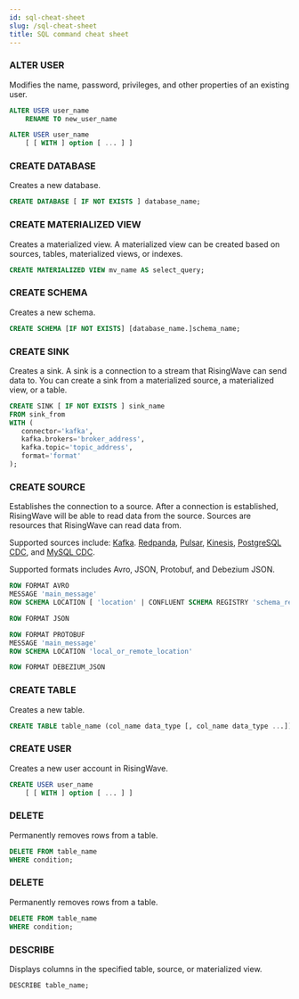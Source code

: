 ```yaml
---
id: sql-cheat-sheet
slug: /sql-cheat-sheet
title: SQL command cheat sheet
---
```


### ALTER USER

Modifies the name, password, privileges, and other properties of an existing user.

```sql title="Alter user name:"
ALTER USER user_name 
    RENAME TO new_user_name
```

```sql title="Alter user properties:"
ALTER USER user_name 
    [ [ WITH ] option [ ... ] ]
```

### CREATE DATABASE

Creates a new database.

```sql
CREATE DATABASE [ IF NOT EXISTS ] database_name;
```

### CREATE MATERIALIZED VIEW

Creates a materialized view. A materialized view can be created based on sources, tables, materialized views, or indexes.

```sql
CREATE MATERIALIZED VIEW mv_name AS select_query;
```

### CREATE SCHEMA

Creates a new schema.

```sql
CREATE SCHEMA [IF NOT EXISTS] [database_name.]schema_name;
```

### CREATE SINK

Creates a sink. A sink is a connection to a stream that RisingWave can send data to. You can create a sink from a materialized source, a materialized view, or a table.

```sql
CREATE SINK [ IF NOT EXISTS ] sink_name 
FROM sink_from
WITH (
   connector='kafka',
   kafka.brokers='broker_address',
   kafka.topic='topic_address',
   format='format'
);
```

### CREATE SOURCE

Establishes the connection to a source. After a connection is established, RisingWave will be able to read data from the source. Sources are resources that RisingWave can read data from.

Supported sources include: [Kafka](../create-source/create-source-kafka-redpanda.md). [Redpanda](../create-source/create-source-kafka-redpanda.md), [Pulsar](../create-source/create-source-pulsar.md), [Kinesis](../create-source/create-source-kinesis.md), [PostgreSQL CDC](../create-source/create-source-cdc.md), and [MySQL CDC](../create-source/create-source-cdc.md).

Supported formats includes Avro, JSON, Protobuf, and Debezium JSON.

```sql title="Avro syntax:"
ROW FORMAT AVRO 
MESSAGE 'main_message' 
ROW SCHEMA LOCATION [ 'location' | CONFLUENT SCHEMA REGISTRY 'schema_registry_url' ]
```

```sql title="JSON syntax:"
ROW FORMAT JSON
```

```sql title="Protobuf syntax:"
ROW FORMAT PROTOBUF 
MESSAGE 'main_message' 
ROW SCHEMA LOCATION 'local_or_remote_location'
```

```sql title="Debezium JSON syntax:"
ROW FORMAT DEBEZIUM_JSON
```

### CREATE TABLE

Creates a new table.

```sql
CREATE TABLE table_name (col_name data_type [, col_name data_type ...]);
```

### CREATE USER

Creates a new user account in RisingWave.

```sql
CREATE USER user_name 
    [ [ WITH ] option [ ... ] ]
```

### DELETE

Permanently removes rows from a table.

```sql
DELETE FROM table_name
WHERE condition;
```

### DELETE

Permanently removes rows from a table.

```sql
DELETE FROM table_name
WHERE condition;
```

### DESCRIBE

Displays columns in the specified table, source, or materialized view.

```sql
DESCRIBE table_name;
```